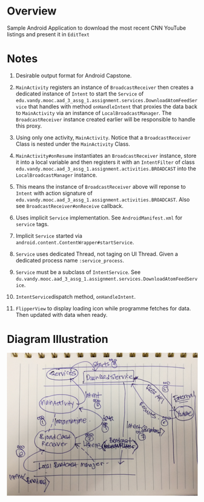 # Overview

Sample Android Application to download the most recent CNN YouTube listings and present it in `EditText`

# Notes

1. Desirable output format for Android Capstone.

2. `MainActivity` registers an instance of `BroadcastReceiver` then creates a dedicated instance of `Intent` to start the `Service` of `edu.vandy.mooc.aad_3_assg_1.assignment.services.DownloadAtomFeedService` that handles with method `onHandleIntent` that proxies the data back to `MainActivity` via an instance of `LocalBroadcastManager`. The `BroadcastReceiver` instance created earlier will be responsible to handle this proxy.

3. Using only one activity, `MainActivity`. Notice that a `BroadcastReceiver` Class is nested under the `MainActivity` Class.

4. `MainActivity#onResume` instantiates an `BroadcastReceiver` instance, store it into a local variable and then registers it with an `IntentFilter` of class `edu.vandy.mooc.aad_3_assg_1.assignment.activities.BROADCAST` into the `LocalBroadcastManager` instance.

5. This means the instance of `BroadcastReceiver` above will reponse to `Intent` with action signature of `edu.vandy.mooc.aad_3_assg_1.assignment.activities.BROADCAST`. Also see `BroadcastReceiver#onReceive` callback.

6. Uses implicit `Service` implementation. See `AndroidManifest.xml` for `service` tags.

7. Implicit `Service` started via `android.content.ContentWrapper#startService`.

8. `Service` uses dedicated Thread, not taging on UI Thread. Given a dedicated process name `:service_process`.

9. `Service` must be a subclass of `IntentService`. See `du.vandy.mooc.aad_3_assg_1.assignment.services.DownloadAtomFeedService`.

10. `IntentService`dispatch method, `onHandleIntent`.

11. `FlipperView` to display loading icon while programme fetches for data. Then updated with data when ready.

# Diagram Illustration

![Diagram Illustration](./diagram-illustration..jpg)